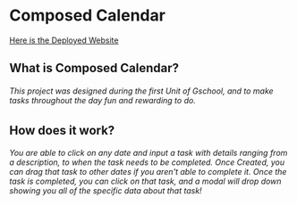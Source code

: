 # Composed Calendar

[Here is the Deployed Website](https://isaacjcollier.github.io/unit-1-calendar-project/)

## What is Composed Calendar?

###### This project was designed during the first Unit of Gschool, and to make tasks throughout the day fun and rewarding to do.

## How does it work?

###### You are able to click on any date and input a task with details ranging from a description, to when the task needs to be completed. Once Created, you can drag that task to other dates if you aren't able to complete it. Once the task is completed, you can click on that task, and a modal will drop down showing you all of the specific data about that task!
